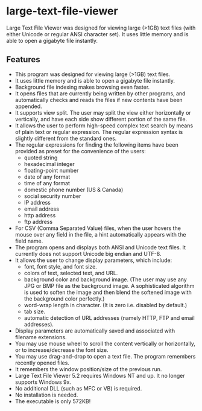 ﻿# large-text-file-viewer

Large Text File Viewer was designed for viewing large (>1GB) text files (with either Unicode or regular ANSI character set). It uses little memory and is able to open a gigabyte file instantly.

## Features
- This program was designed for viewing large (>1GB) text files.
- It uses little memory and is able to open a gigabyte file instantly.
- Background file indexing makes browsing even faster.
- It opens files that are currently being written by other programs, and automatically checks and reads the files if new contents have been appended.
- It supports view split. The user may split the view either horizontally or vertically, and have each side show different portion of the same file.
- It allows the user to perform high-speed complex text search by means of plain text or regular expression. The regular expression syntax is slightly different from the standard ones.
- The regular expressions for finding the following items have been provided as preset for the convenience of the users:
  - quoted string
  - hexadecimal integer
  - floating-point number
  - date of any format
  - time of any format
  - domestic phone number (US & Canada)
  - social security number
  - IP address
  - email address
  - http address
  - ftp address
- For CSV (Comma Separated Value) files, when the user hovers the mouse over any field in the file, a hint automatically  appears with the field name.
- The program opens and displays both ANSI and Unicode text files. It currently does not support Unicode big endian and UTF-8.
- It allows the user to change display parameters, which include:
  - font, font style, and font size.
  - colors of text, selected text, and URL.
  - background color and background image. (The user may use any JPG or BMP file as the background image. A sophisticated algorithm is used to soften the image and then blend the softened image with the background color perfectly.)
  - word-wrap length in character. (It is zero i.e. disabled by default.)
  - tab size.
  - automatic detection of URL addresses (namely HTTP, FTP and email addresses).
- Display parameters are automatically saved and associated with filename extensions.
- You may use mouse wheel to scroll the content vertically or horizontally, or to increase/decrease the font size.
- You may use drag-and-drop to open a text file. The program remembers recently opened files.
- It remembers the window position/size of the previous run.
- Large Text File Viewer 5.2 requires Windows NT and up. It no longer supports Windows 9x.
- No additional DLL (such as MFC or VB) is required.
- No installation is needed.
- The executable is only 572KB!